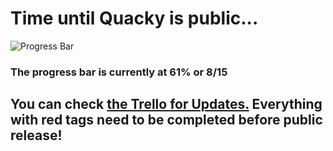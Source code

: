 # Time until Quacky is public...

![Progress Bar](https://user-images.githubusercontent.com/43557963/74778145-f9d84c80-5268-11ea-804b-68e54fb9faf9.png)

### The progress bar is currently at 61% or 8/15

## You can check [the Trello for Updates.](https://trello.com/b/yY9GLDEb) Everything with red tags need to be completed before public release!
